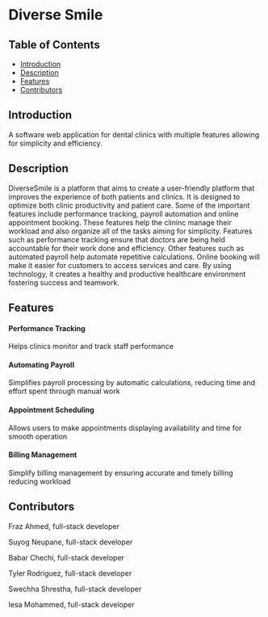 # Diverse Smile

## Table of Contents
- [Introduction](#introduction)
- [Description](#description)
- [Features](#features)
- [Contributors](#Contributors)

## Introduction
A software web application for dental clinics with multiple features allowing for simplicity and efficiency.

## Description 
DiverseSmile is a platform that aims to create a user-friendly platform that improves the experience of both patients and clinics. It is designed to optimize both clinic productivity and patient care. Some of the important features include performance tracking, payroll automation and online appointment booking. These features help the clininc manage their workload and also organize all of the tasks aiming for simplicity. Features such as performance tracking ensure that doctors are being held accountable for their work done and efficiency. Other features such as automated payroll help automate repetitive calculations. Online booking will make it easier for customers to access services and care. By using technology, it creates a healthy and productive healthcare environment fostering success and teamwork. 

## Features 

#### Performance Tracking 

Helps clinics monitor and track staff performance

#### Automating Payroll

Simplifies payroll processing by automatic calculations, reducing time and effort spent through manual work

#### Appointment Scheduling

Allows users to make appointments displaying availability and time for smooth operation

#### Billing Management

Simplify billing management by ensuring accurate and timely billing reducing workload 

## Contributors 

 Fraz Ahmed, full-stack developer
 
 Suyog Neupane, full-stack developer
 
 Babar Chechi, full-stack developer
 
 Tyler Rodriguez, full-stack developer
 
 Swechha Shrestha, full-stack developer
 
 Iesa Mohammed, full-stack developer
 
